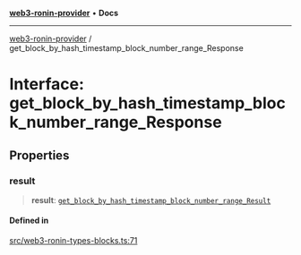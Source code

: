 [**web3-ronin-provider**](../README.md) • **Docs**

***

[web3-ronin-provider](../globals.md) / get\_block\_by\_hash\_timestamp\_block\_number\_range\_Response

# Interface: get\_block\_by\_hash\_timestamp\_block\_number\_range\_Response

## Properties

### result

> **result**: [`get_block_by_hash_timestamp_block_number_range_Result`](get_block_by_hash_timestamp_block_number_range_Result.md)

#### Defined in

[src/web3-ronin-types-blocks.ts:71](https://github.com/chuacw/web3-ronin-provider/blob/e9318161fb5ce839bfa5a7cd824e9be03b129c7e/src/web3-ronin-types-blocks.ts#L71)
